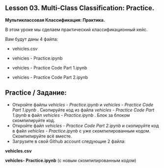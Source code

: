 ## Lesson 03. Multi-Class Classification: Practice.
**Мультиклассовая Классификация: Практика.** 

В этом уроке мы сделаем практический классификационный  кейс.

Вам будут даны 4 файла:

* vehicles.csv

* vehicles - Practice.ipynb

* vehicles - Practice Code Part 1.ipynb

* vehicles - Practice Code Part 2.ipynb


## Practice / Задание:

* Откройте файлы _vehicles - Practice.ipynb_ и _vehicles - Practice Code Part 1.ipynb_ . Скопируйте код из файла _vehicles - Practice Code Part 1.ipynb_ в файл _vehicles - Practice.ipynb_ . Блок за блоком скомпилируйте код.
* Откройте файл _vehicles - Practice Code Part 2.ipynb_ и скопируйте код  в файл _vehicles - Practice.ipynb_ с уже скомпилированным кодом. Скомпилируйте всё вместе.
* Загрузите в свой Github account следующие 2 файла:

 **vehicles.csv**
 
 **vehicles- Practice.ipynb** (с новым скомпилированным кодом)  


